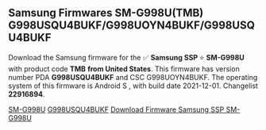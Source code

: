 <h2>Samsung Firmwares SM-G998U(TMB) G998USQU4BUKF/G998UOYN4BUKF/G998USQU4BUKF</h2>
Download the Samsung firmware for the ✅ <strong>Samsung SSP </strong> ⭐ <strong>SM-G998U</strong> with product code <strong>TMB</strong> <strong> from United States</strong>. This firmware has version number PDA <strong>G998USQU4BUKF</strong> and CSC G998UOYN4BUKF. The operating system of this firmware is Android S , with build date 2021-12-01. Changelist <strong>22916894</strong>.


[SM-G998U](https://samfirm.shop/samsung/model/SM-G998U)
[G998USQU4BUKF](https://samfirm.shop/samsung/pda/G998USQU4BUKF)
[Download Firmware Samsung SSP SM-G998U](https://samfirm.shop/samsung/firmware/479141)

